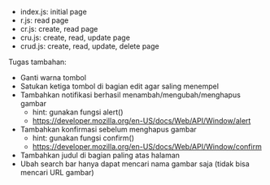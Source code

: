 - index.js: initial page
- r.js: read page
- cr.js: create, read page
- cru.js: create, read, update page
- crud.js: create, read, update, delete page

Tugas tambahan:

- Ganti warna tombol
- Satukan ketiga tombol di bagian edit agar saling menempel
- Tambahkan notifikasi berhasil menambah/mengubah/menghapus gambar
  - hint: gunakan fungsi alert()
  - https://developer.mozilla.org/en-US/docs/Web/API/Window/alert
- Tambahkan konfirmasi sebelum menghapus gambar
  - hint: gunakan fungsi confirm()
  - https://developer.mozilla.org/en-US/docs/Web/API/Window/confirm
- Tambahkan judul di bagian paling atas halaman
- Ubah search bar hanya dapat mencari nama gambar saja (tidak bisa mencari URL gambar)